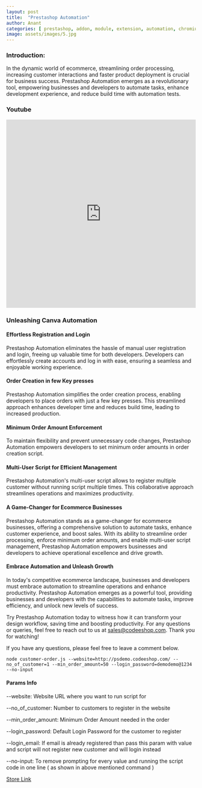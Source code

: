 ```yaml
---
layout: post
title:  "Prestashop Automation"
author: Anant
categories: [ prestashop, addon, module, extension, automation, chromium, chrome, test-tools, register, login ]
image: assets/images/5.jpg
---
```


### Introduction:
In the dynamic world of ecommerce, streamlining order processing, increasing customer interactions and faster product deployment is crucial for business success. Prestashop Automation emerges as a revolutionary tool, empowering businesses and developers to automate tasks, enhance development experience, and reduce build time with automation tests.

### Youtube 
<iframe width="100%" height="500" src="https://www.youtube.com/embed/lBE73Au6gXk" title="Prestashop Automation Script" frameborder="0" allow="accelerometer; autoplay; clipboard-write; encrypted-media; gyroscope; picture-in-picture; web-share" allowfullscreen></iframe>

### Unleashing Canva Automation

#### Effortless Registration and Login
Prestashop Automation eliminates the hassle of manual user registration and login, freeing up valuable time for both developers. Developers can effortlessly create accounts and log in with ease, ensuring a seamless and enjoyable working experience.

#### Order Creation in few Key presses
Prestashop Automation simplifies the order creation process, enabling developers to place orders with just a few key presses. This streamlined approach enhances developer time and reduces build time, leading to increased production.

#### Minimum Order Amount Enforcement
To maintain flexibility and prevent unnecessary code changes, Prestashop Automation empowers developers to set minimum order amounts in order creation script.

#### Multi-User Script for Efficient Management
Prestashop Automation's multi-user script allows to register multiple customer without running script multiple times. This collaborative approach streamlines operations and maximizes productivity.

#### A Game-Changer for Ecommerce Businesses

Prestashop Automation stands as a game-changer for ecommerce businesses, offering a comprehensive solution to automate tasks, enhance customer experience, and boost sales. With its ability to streamline order processing, enforce minimum order amounts, and enable multi-user script management, Prestashop Automation empowers businesses and developers to achieve operational excellence and drive growth.

#### Embrace Automation and Unleash Growth
In today's competitive ecommerce landscape, businesses and developers must embrace automation to streamline operations and enhance productivity. Prestashop Automation emerges as a powerful tool, providing businesses and developers with the capabilities to automate tasks, improve efficiency, and unlock new levels of success.

Try Prestashop Automation today to witness how it can transform your design workflow, saving time and boosting productivity. For any questions or queries, feel free to reach out to us at sales@codeeshop.com. Thank you for watching!

If you have any questions, please feel free to leave a comment below.

```
node customer-order.js --website=http://psdemo.codeeshop.com/ --no_of_customer=1 --min_order_amount=50 --login_password=demodemo@1234 --no-input
```

#### Params Info
--website: Website URL where you want to run script for

--no_of_customer: Number to customers to register in the website

--min_order_amount: Minimum Order Amount needed in the order

--login_password: Default Login Password for the customer to register

--login_email: If email is already registered than pass this param with value and script will not register new customer and will login instead 

 --no-input: To remove prompting for every value and running the script code in one line ( as shown in above mentioned command ) 
 

<a href="https://codeeshop.com/store/129-prestashop-automation.html" class="btn btn-dark text-white px-5 btn-lg">Store Link</a>
